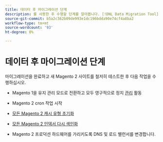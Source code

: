 ```yaml
---
title: 데이터 후 마이그레이션 단계
description: 를 사용한 후 수행할 단계를 알아봅니다. [!DNL Data Migration Tool] Magento 1에서 Magento 2으로 데이터를 마이그레이션하려면 다음을 수행하십시오.
source-git-commit: b5a2c362b09de993e1dc196bdda90e74cf4a8ba2
workflow-type: tm+mt
source-wordcount: '93'
ht-degree: 0%

---
```



# 데이터 후 마이그레이션 단계

마이그레이션을 완료하고 새 Magento 2 사이트를 철저히 테스트한 후 다음 작업을 수행하십시오.

* Magento 1을 유지 관리 모드로 전환하고 모두 영구적으로 정지 [관리](https://glossary.magento.com/admin) 활동

* Magento 2 cron 작업 시작

* [모든 Magento 2 캐시 유형 초기화](https://experienceleague.adobe.com/docs/commerce-operations/configuration-guide/cli/manage-cache.html#clean-and-flush-cache-types)

* [모든 Magento 2 인덱서 다시 색인화](https://experienceleague.adobe.com/docs/commerce-operations/configuration-guide/cli/manage-indexers.html#reindex)

* Magento 2 프로덕션 하드웨어를 가리키도록 DNS 및 로드 밸런서를 변경합니다.
